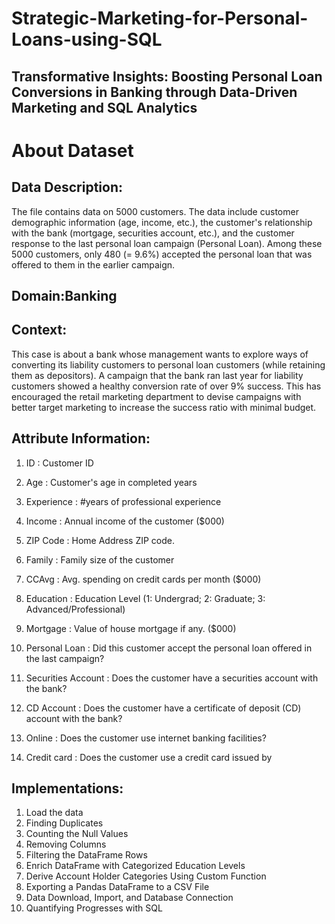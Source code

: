 # Strategic-Marketing-for-Personal-Loans-using-SQL
## Transformative Insights: Boosting Personal Loan Conversions in Banking through Data-Driven Marketing and SQL Analytics
# About Dataset
## Data Description:
The file contains data on 5000 customers. The data include customer demographic information (age, income, etc.), the customer's relationship with the bank (mortgage, securities account, etc.), and the customer response to the last personal loan campaign (Personal Loan). Among these 5000 customers, only 480 (= 9.6%) accepted the personal loan that was offered to them in the earlier campaign.

## Domain:Banking

## Context:
This case is about a bank whose management wants to explore ways of converting its liability customers to personal loan customers (while retaining them as depositors). A campaign that the bank ran last year for liability customers showed a healthy conversion rate of over 9% success. This has encouraged the retail marketing department to devise campaigns with better target marketing to increase the success ratio with minimal budget.

## Attribute Information:

1.  ID : Customer ID

2.  Age : Customer's age in completed years

3.  Experience : #years of professional experience

4.  Income : Annual income of the customer ($000)

5.  ZIP Code : Home Address ZIP code.

6.  Family : Family size of the customer

7.  CCAvg : Avg. spending on credit cards per month ($000)

8.  Education : Education Level (1: Undergrad; 2: Graduate; 3: Advanced/Professional)

9.  Mortgage : Value of house mortgage if any. ($000)

10. Personal Loan : Did this customer accept the personal loan offered in the last campaign?

11. Securities Account : Does the customer have a securities account with the bank?

12. CD Account : Does the customer have a certificate of deposit (CD) account with the bank?

13. Online : Does the customer use internet banking facilities?

14. Credit card : Does the customer use a credit card issued by

## Implementations:

1.  Load the data
2.  Finding Duplicates
3.  Counting the Null Values
4.  Removing Columns
5.  Filtering the DataFrame Rows
6.  Enrich DataFrame with Categorized Education Levels
7.  Derive Account Holder Categories Using Custom Function
8.  Exporting a Pandas DataFrame to a CSV File
9.  Data Download, Import, and Database Connection
10. Quantifying Progresses with SQL
